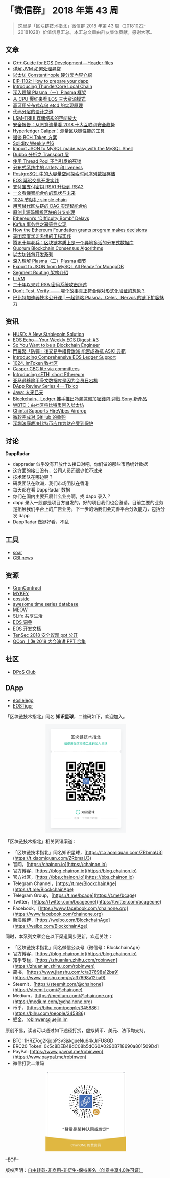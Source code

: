 # 「微信群」 2018 年第 43 周

> 这里是「区块链技术指北」微信群 2018 年第 43 周（20181022-20181028）价值信息汇总。本汇总文章由群友集体贡献，感谢大家。

## 文章

* [C++ Guide for EOS Development — Header files](https://bbs.chainon.io/d/1785-c-guide-for-eos-development-header-files)
* [详解 JVM 如何处理异常](https://bbs.chainon.io/d/1786-jvm)
* [以太坊 Constantinople 硬分叉內容介紹](https://bbs.chainon.io/d/1787-constantinople)
* [EIP-1102: How to prepare your dapp](https://bbs.chainon.io/d/1788-eip-1102-how-to-prepare-your-dapp)
* [Introducing ThunderCore Local Chain](https://bbs.chainon.io/d/1789-introducing-thundercore-local-chain)
* [深入理解 Plasma（一）Plasma 框架](https://bbs.chainon.io/d/1790-plasma-plasma)
* [从 CPU 爆红来看 EOS 三大资源模式](https://bbs.chainon.io/d/1792-cpu-eos)
* [高可用分布式存储 etcd 的实现原理](https://bbs.chainon.io/d/1798-etcd)
* [代码分层的设计之道](https://bbs.chainon.io/d/1801-code)
* [LSM-TREE 存储结构的空间放大](https://bbs.chainon.io/d/1802-lsm-tree)
* [安全报告：从恶意流量看 2018 十大互联网安全趋势](https://bbs.chainon.io/d/1803-2018)
* [Hyperledger Caliper：测量区块链性能的工具](https://bbs.chainon.io/d/1804-hyperledger-caliper)
* [漫谈 BCH Token 方案](https://bbs.chainon.io/d/1806-bch-token)
* [Solidity Weekly #16](https://bbs.chainon.io/d/1808-solidity-weekly-16)
* [Import JSON to MySQL made easy with the MySQL Shell](https://bbs.chainon.io/d/1811-import-json-to-mysql-made-easy-with-the-mysql-shell)
* [Dubbo 分析之 Transport 层](https://bbs.chainon.io/d/1812-dubbo-transport)
* [使用 Thread Pool 不当引发的死锁](https://bbs.chainon.io/d/1813-thread-pool)
* [分布式系统中的 safety 和 liveness](https://bbs.chainon.io/d/1814-safety-liveness)
* [PostgreSQL 中的大容量空间探索时间序列数据存储](https://bbs.chainon.io/d/1815-postgresql)
* [EOS 延迟交易开发实践](https://bbs.chainon.io/d/1817-eos)
* [支付宝支付密钥 RSA1 升级到 RSA2](https://bbs.chainon.io/d/1822-rsa1-rsa2)
* [一文看懂智能合约的现状与未来](https://bbs.chainon.io/d/1823-smart-contracts)
* [1024 节献礼: simple chain](https://bbs.chainon.io/d/1825-1024-simple-chain)
* [用可替代区块链的 DAG 实现智能合约](https://bbs.chainon.io/d/1826-dag)
* [原创 | 源码解析区块的分叉处理](https://bbs.chainon.io/d/1827-eos)
* [Ethereum’s “Difficulty Bomb” Delays](https://bbs.chainon.io/d/1830-ethereum-s-difficulty-bomb-delays)
* [Kafka 事务性之幂等性实现](https://bbs.chainon.io/d/1833-kafka)
* [How the Ethereum Foundation grants program makes decisions](https://bbs.chainon.io/d/1835-how-the-ethereum-foundation-grants-program-makes-decisions)
* [美团深度学习系统的工程实践](https://bbs.chainon.io/d/1838-dl)
* [腾讯十年老兵：区块链本质上是一个异地多活的分布式数据库](https://bbs.chainon.io/d/1839-blockchain)
* [Quorum Blockchain Consensus Algorithms](https://bbs.chainon.io/d/1840-quorum-blockchain-consensus-algorithms)
* [以太坊钱包开发系列](https://bbs.chainon.io/d/1843-ethereum)
* [深入理解 Plasma（二）Plasma 细节](https://bbs.chainon.io/d/1844-plasma-plasma)
* [Export to JSON from MySQL All Ready for MongoDB](https://bbs.chainon.io/d/1845-export-to-json-from-mysql-all-ready-for-mongodb)
* [Segment Routing 架构介绍](https://bbs.chainon.io/d/1846-segment-routing)
* [LLVM](https://bbs.chainon.io/d/1847-llvm)
* [二十年以来对 RSA 密码系统攻击综述](https://bbs.chainon.io/d/1848-rsa)
* [Don’t Test, Verify —— 哪个故事真正符合你对形式化验证的想象？](https://bbs.chainon.io/d/1853-don-t-test-verify)
* [巴比特加速器技术公开课 | 一起领略 Plasma、Celer、Nervos 的链下扩容魅力](https://bbs.chainon.io/d/1854-plasma-celer-nervos)

## 资讯

* [HUSD: A New Stablecoin Solution](https://bbs.chainon.io/d/1791-husd-a-new-stablecoin-solution)
* [EOS Echo — Your Weekly EOS Digest: #3](https://bbs.chainon.io/d/1795-eos-echo-your-weekly-eos-digest-3)
* [So You Want to be a Blockchain Engineer](https://bbs.chainon.io/d/1796-so-you-want-to-be-a-blockchain-engineer)
* [門羅幣「防彈」後交易手續費銳減 能否成為抗 ASIC 典範](https://bbs.chainon.io/d/1800-asic)
* [Introducing Comprehensive EOS Ledger Support](https://bbs.chainon.io/d/1809-introducing-comprehensive-eos-ledger-support)
* [1024. imToken 致社区](https://bbs.chainon.io/d/1816-1024-imtoken)
* [Casper CBC lite via committees](https://bbs.chainon.io/d/1820-casper-cbc-lite-via-committees)
* [Introducing sETH, short Ethereum](https://bbs.chainon.io/d/1821-introducing-seth-short-ethereum)
* [亚马逊移除甲骨文数据库是因为会员日宕机](https://bbs.chainon.io/d/1824-oracle)
* [DApp Review Series 4— Tixico](https://bbs.chainon.io/d/1831-dapp-review-series-4-tixico)
* [Java: 未来已来](https://bbs.chainon.io/d/1832-java)
* [Blockchain、Ledger 攜手推出冷熱兼備加密錢包 迎戰 Sony 新產品](https://bbs.chainon.io/d/1836-blockchain-ledger-sony)
* [WBTC：由社区将比特币带入以太坊](https://bbs.chainon.io/d/1841-wbtc)
* [Chintai Supports HireVibes Airdrop](https://bbs.chainon.io/d/1842-chintai-supports-hirevibes-airdrop)
* [微软完成对 GitHub 的收购](https://bbs.chainon.io/d/1850-github)
* [深圳法庭裁决比特币应作为财产受到保护](https://bbs.chainon.io/d/1851-bitcoin)

## 讨论

**DappRadar**

* dappradar 似乎没有开放什么接口对吧，你们做的那些市场统计数据
* 这方面的接口没有，公司人员还很少忙不过来
* 技术团队在哪边啊？
* 研发团队在欧洲，我们市场团队在香港
* 每天都在看 DappRadar 数据
* 你们在国内主要开展什么业务啊，找 dapp 录入？
* dapp 录入一般都是项目方自发的，好的项目我们也会邀请。目前主要的业务是拓展我们平台上的广告业务，下一步的话我们会完善平台分发能力，包括分发 dapp
* DappRadar 做挺好看，不乱

## 工具

* [soar](https://bbs.chainon.io/d/1797-soar)
* [GBI.news](https://bbs.chainon.io/d/1819-gbi-news)

## 资源

* [CronContract](https://bbs.chainon.io/d/1793-croncontract)
* [MYKEY](https://bbs.chainon.io/d/1794-mykey)
* [eosside](https://bbs.chainon.io/d/1799-eosside)
* [awesome time series database](https://bbs.chainon.io/d/1805-awesome-time-series-database)
* [MEOW](https://bbs.chainon.io/d/1810-meow)
* [SLife 共享生活](https://bbs.chainon.io/d/1818-slife)
* [EOS 词典](https://bbs.chainon.io/d/1834-eos)
* [EOS 开发文档](https://bbs.chainon.io/d/1837-eos)
* [TenSec 2018 安全议题 ppt 公开](https://bbs.chainon.io/d/1849-tensec-2018-ppt)
* [QCon 上海 2018 大会演讲 PPT 合集](https://bbs.chainon.io/d/1852-qcon-2018-ppt)

## 社区

* [DPoS Club](https://bbs.chainon.io/d/1807-dpos-club)

## DApp

* [eoslelego](https://bbs.chainon.io/d/1828-eoslelego)
* [EOSTiger](https://bbs.chainon.io/d/1829-eostiger)

「区块链技术指北」同名 **知识星球**，二维码如下，欢迎加入。

<div align=center><img width="50%" height="50%" src="https://raw.githubusercontent.com/BlockchainOne/WeChat/master/images/ZSXQ.jpg"/></div>

「区块链技术指北」相关资讯渠道：

* 「区块链技术指北」同名知识星球，[https://t.xiaomiquan.com/ZRbmaU3](https://t.xiaomiquan.com/ZRbmaU3)
* 官网，[https://chainon.io](https://chainon.io)
* 官方博客，[https://blog.chainon.io](https://blog.chainon.io)
* 官方社区，[https://bbs.chainon.io](https://bbs.chainon.io)
* Telegram Channel，[https://t.me/BlockchainAge](https://t.me/BlockchainAge)
* Telegram Group，[https://t.me/bcage](https://t.me/bcage)
* Twitter，[https://twitter.com/bcageone](https://twitter.com/bcageone)
* Facebook，[https://www.facebook.com/chainone.org](https://www.facebook.com/chainone.org)
* 新浪微博，[https://weibo.com/BlockchainAge](https://weibo.com/BlockchainAge)

同时，本系列文章会在以下渠道同步更新，欢迎关注：

* 「区块链技术指北」同名微信公众号（微信号：BlockchainAge）
* 官方博客，[https://blog.chainon.io](https://blog.chainon.io)
* 知乎专栏，[https://zhuanlan.zhihu.com/robinwen](https://zhuanlan.zhihu.com/robinwen)
* 简书，[https://www.jianshu.com/c/a37698a12ba9](https://www.jianshu.com/c/a37698a12ba9)
* Steemit，[https://steemit.com/@chainone](https://steemit.com/@chainone)
* Medium，[https://medium.com/@chainone.org](https://medium.com/@chainone.org)
* 币乎，[https://bihu.com/people/345886](https://bihu.com/people/345886)
* 掘金，[robinwen@juejin.im](https://juejin.im/user/5673ccae60b2260ee435f89a/posts)

原创不易，读者可以通过如下途径打赏，虚拟货币、美元、法币均支持。

* BTC: 1HRZ7og2KjqpP3v3jskgueNu64kJrFU8GD
* ERC20 Token: 0x5c8DEB48dC08b5dC60A0290B718690a801509Dd1
* PayPal: [https://www.paypal.me/robinwen](https://www.paypal.me/robinwen)
* 微信打赏二维码

<div align=center><img width="50%" height="50%" src="https://raw.githubusercontent.com/BlockchainOne/WeChat/master/images/WeChat.jpg"/></div>

–EOF–

版权声明：[自由转载-非商用-非衍生-保持署名（创意共享4.0许可证）](http://creativecommons.org/licenses/by-nc-nd/4.0/deed.zh)